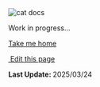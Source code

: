 <section class="lesli-parche-working">
    <img alt="cat docs" src="/images/cats/dev.png" />
    <p>Work in progress...</p>
    <a href="/">Take me home</a>
</section>

<section class="lesli-markdown-info">
    <p><a target="blank" href="https://github.com/LesliTech/LesliSupport/tree/master/docs/about/dashboards.md"><i class="ri-external-link-fill"></i>&nbsp;Edit this page</a><p/>
    <p><b>Last Update: </b>2025/03/24</p>
</section>

<!-- This code was automatically generated -->
<!-- to update this docs please run rake docs:build -->

